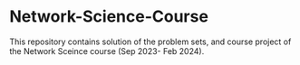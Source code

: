# Network-Science-Course
This repository contains solution of the problem sets, and course project of the Network Sceince course (Sep 2023- Feb 2024).
